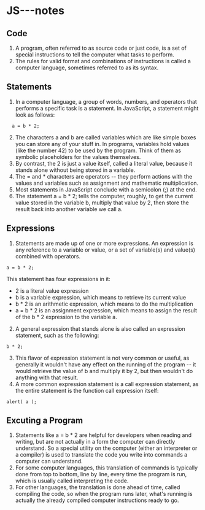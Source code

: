 # JS---notes

## Code
1. A program, often referred to as source code or just code, is a set of special instructions to tell the computer what tasks to perform. 
2. The rules for valid format and combinations of instructions is called a computer language, sometimes referred to as its syntax.

## Statements
1. In a computer language, a group of words, numbers, and operators that performs a specific task is a statement. In JavaScript, a statement might look as follows:
```
  a = b * 2;
```
2. The characters a and b are called variables which are like simple boxes you can store any of your stuff in. In programs, variables hold values (like the number 42) to be used by the program. Think of them as symbolic placeholders for the values themselves.
3. By contrast, the 2 is just a value itself, called a literal value, because it stands alone without being stored in a variable.
4. The = and * characters are operators -- they perform actions with the values and variables such as assignment and mathematic multiplication.
5. Most statements in JavaScript conclude with a semicolon (;) at the end.
6. The statement a = b * 2; tells the computer, roughly, to get the current value stored in the variable b, multiply that value by 2, then store the result back into another variable we call a.

## Expressions

1. Statements are made up of one or more expressions. An expression is any reference to a variable or value, or a set of variable(s) and value(s) combined with operators.
```
a = b * 2;
```
This statement has four expressions in it:

* 2 is a literal value expression
* b is a variable expression, which means to retrieve its current value
* b * 2 is an arithmetic expression, which means to do the multiplication
* a = b * 2 is an assignment expression, which means to assign the result of the b * 2 expression to the variable a.

2. A general expression that stands alone is also called an expression statement, such as the following:
```
b * 2;
```
3. This flavor of expression statement is not very common or useful, as generally it wouldn't have any effect on the running of the program -- it would retrieve the value of b and multiply it by 2, but then wouldn't do anything with that result.
4. A more common expression statement is a call expression statement, as the entire statement is the function call expression itself:
```
alert( a );
```
## Excuting a Program

1. Statements like a = b * 2 are helpful for developers when reading and writing, but are not actually in a form the computer can directly understand. So a special utility on the computer (either an interpreter or a compiler) is used to translate the code you write into commands a computer can understand.
2. For some computer languages, this translation of commands is typically done from top to bottom, line by line, every time the program is run, which is usually called interpreting the code.
3. For other languages, the translation is done ahead of time, called compiling the code, so when the program runs later, what's running is actually the already compiled computer instructions ready to go.

